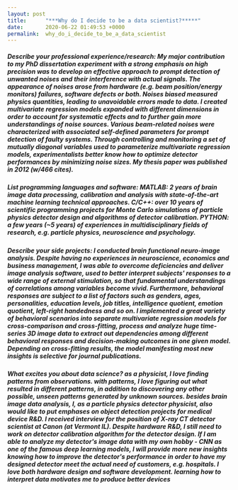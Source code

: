 ```yaml
---
layout: post
title:      "***Why do I decide to be a data scientist?*****"
date:       2020-06-22 01:49:53 +0000
permalink:  why_do_i_decide_to_be_a_data_scientist
---
```




##### Describe your professional experience/research: My major contribution to my PhD dissertation experiment with a strong emphasis on high precision was to develop an effective approach to prompt detection of unwanted noises and their interference with actual signals. The appearance of noises arose from hardware (e.g. beam position/energy monitors) failures, software defects or both. Noises biased measured physics quantities, leading to unavoidable errors made to data. I created multivariate regression models expanded with different dimensions in order to account for systematic effects and to further gain more understandings of noise sources. Various beam-related noises were characterized with associated self-defined parameters for prompt detection of faulty systems. Through controlling and monitoring a set of mutually diagonal variables used to parameterize multivariate regression models, experimentalists better know how to optimize detector performances by minimizing noise sizes. My thesis paper was published in 2012 (w/466 cites).

##### List programming languages and software: MATLAB: 2 years of brain image data processing, calibration and analysis with state-of-the-art machine learning technical approaches. C/C++: over 10 years of scientific programming projects for Monte Carlo simulations of particle physics detector design and algorithms of detector calibration. PYTHON: a few years (~5 years) of experiences in multidisciplinary fields of research, e.g. particle physics, neuroscience and psychology.

##### Describe your side projects: I conducted brain functional neuro-image analysis. Despite having no experiences in neuroscience, economics and business management, I was able to overcome deficiencies and deliver image analysis software, used to better interpret subjects' responses to a wide range of external stimulation, so that fundamental understandings of correlations among variables become vivid. Furthermore, behavioral responses are subject to a list of factors such as genders, ages, personalities, education levels, job titles, intelligence quotient, emotion quotient, left-right handedness and so on. I implemented a great variety of behavioral scenarios into separate multivariate regression models for cross-comparison and cross-fitting, process and analyze huge time-series 3D image data to extract out dependencies among different behavioral responses and decision-making outcomes in one given model. Depending on cross-fitting results, the model manifesting most new insights is selective for journal publications.

##### What excites you about data science? as a physicist, I love finding patterns from observations. with patterns, I love figuring out what resulted in different patterns, in addition to discovering any other possible, unseen patterns generated by unknown sources. besides brain image data analysis, I, as a particle physics detector physicist, also would like to put emphases on object detection projects for medical device R&D. I received interview for the position of X-ray CT detector scientist at Canon (at Vermont IL). Despite hardware R&D, I still need to work on detector calibration algorithm for the detector design. If I am able to analyze my detector's image data with my own hobby - CNN as one of the famous deep learning models, I will provide more new insights knowing how to improve the detector's performance in order to have my designed detector meet the actual need of customers, e.g. hospitals. I love both hardware design and software development. learning how to interpret data motivates me to produce better devices


